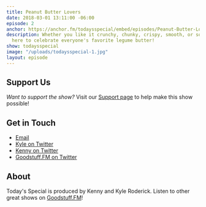 ```yaml
---
title: Peanut Butter Lovers
date: 2018-03-01 13:11:00 -06:00
episode: 2
anchor: https://anchor.fm/todaysspecial/embed/episodes/Peanut-Butter-Lovers-e14lae/a-a2ifes
description: Whether you like it crunchy, chunky, crispy, smooth, or soupy, we're
  here to celebrate everyone's favorite legume butter!
show: todaysspecial
image: "/uploads/todaysspecial-1.jpg"
layout: episode
---
```


## Support Us
*Want to support the show?* Visit our [Support page](https://goodstuff.fm/support) to help make this show possible!

## Get in Touch
* [Email](mailto:kyle@goodstuff.fm)
* [Kyle on Twitter](http://twitter.com/dogburps)
* [Kenny on Twitter](http://twitter.com/pizzarobotics)
* [Goodstuff.FM on Twitter](http://twitter.com/goodstufffm)

## About
Today's Special is produced by Kenny and Kyle Roderick. Listen to other great shows on [Goodstuff.FM](http://goodstuff.fm/shows)!
